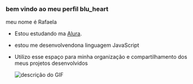 ### bem vindo ao meu perfil blu_heart

meu nome é Rafaela

- Estou estudando ma [Alura](https://www.alura.com.br/).
- estou me desenvolvendona linguagem JavaScript
- Utilizo esse espaço para minha organização e compartilhamento dos meus projetos desenvolvidos

  ![descrição do GIF]()
